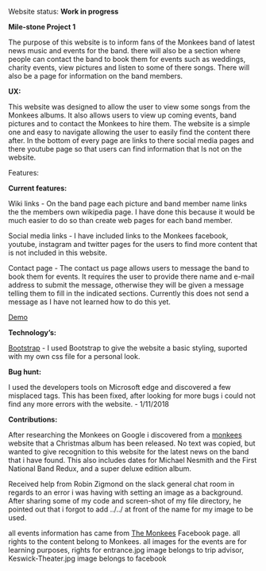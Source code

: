 Website status: <strong>Work in progress</strong>

<strong>Mile-stone Project 1</strong>

The purpose of this website is to inform fans of the Monkees band of latest news
music and events for the band. there will also be a section where people can
contact the band to book them for events such as weddings, charity events, view
pictures and listen to some of there songs. There will also be a page for
information on the band members.
 



<strong>UX:</strong>

This website was designed to allow the user to view some songs from the Monkees
albums. It also allows users to view up coming events, band pictures and to
contact the Monkees to hire them. The website is a simple one and easy to
navigate allowing the user to easily find the content there after. In the bottom
of every page are links to there social media pages and there youtube page so
that users can find information that Is not on the website. 

Features:

<strong>Current features:</strong>

Wiki links - On the band page each picture and band member name links the the
members own wikipedia page. I have done this because it would be much easier to
do so than create web pages for each band member.

Social media links - I have included links to the Monkees facebook, youtube,
instagram and twitter pages for the users to find more content that is not
included in this website.

Contact page - The contact us page allows users to message the band to book them
for events. It requires the user to provide there name and e-mail address to
submit the message, otherwise they will be given a message telling them to fill
in the indicated sections. Currently this does not send a message as I have not
learned how to do this yet.

<a href="https://preview.c9users.io/danielhayes/mile-stone1/index.html" target="_blank">Demo</a>


<strong>Technology’s:</strong>



<a href=”http://getbootstrap.com”>Bootstrap</a> - I used Bootstrap to give the 
website a basic styling, suported with my own css file for a personal look.


<strong>Bug hunt:</strong>

I used the developers tools on Microsoft edge and discovered a few misplaced tags.
This has been fixed, after looking for more bugs i could not find any more errors
with the website. - 1/11/2018
 
<strong>Contributions:</strong>
 
After researching the Monkees on Google i discovered from a
<a href="https://www.monkees.com/news?page=1">monkees</a>
website that a Christmas album has been released. No text was copied, but wanted
to give recognition to this website for the latest news on the band that i have
found. This also includes dates for Michael Nesmith and the First National Band
Redux, and a super deluxe edition album.

Received help from Robin Zigmond on the slack general chat room in regards to an
error i was having with setting an image as a background. After sharing some of
my code and screen-shot of my file directory, he pointed out that i forgot to
add ../../ at front of the name for my image to be used.

all events information has came from <a href="https://www.facebook.com/pg/
TheMonkees/events/?ref=page_internal">The Monkees</a>
Facebook page. all rights to the content belong to Monkees. all images for the
events are for learning purposes, rights for entrance.jpg image belongs to trip
advisor, Keswick-Theater.jpg image belongs to facebook
